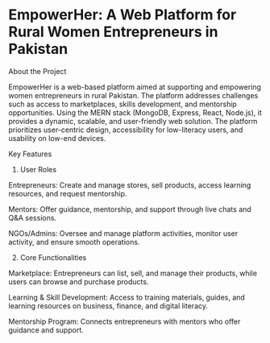 # EmpowerHer: A Web Platform for Rural Women Entrepreneurs in Pakistan

About the Project

EmpowerHer is a web-based platform aimed at supporting and empowering women entrepreneurs in rural Pakistan. The platform addresses challenges such as access to marketplaces, skills development, and mentorship opportunities. Using the MERN stack (MongoDB, Express, React, Node.js), it provides a dynamic, scalable, and user-friendly web solution. The platform prioritizes user-centric design, accessibility for low-literacy users, and usability on low-end devices.

Key Features

1. User Roles

Entrepreneurs: Create and manage stores, sell products, access learning resources, and request mentorship.

Mentors: Offer guidance, mentorship, and support through live chats and Q&A sessions.

NGOs/Admins: Oversee and manage platform activities, monitor user activity, and ensure smooth operations.

2. Core Functionalities

Marketplace: Entrepreneurs can list, sell, and manage their products, while users can browse and purchase products.

Learning & Skill Development: Access to training materials, guides, and learning resources on business, finance, and digital literacy.

Mentorship Program: Connects entrepreneurs with mentors who offer guidance and support.

